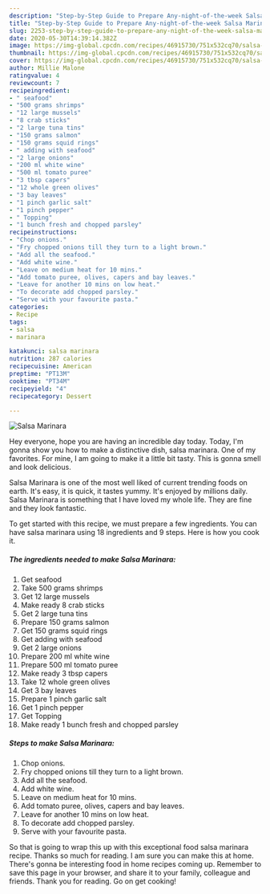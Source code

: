 ```yaml
---
description: "Step-by-Step Guide to Prepare Any-night-of-the-week Salsa Marinara"
title: "Step-by-Step Guide to Prepare Any-night-of-the-week Salsa Marinara"
slug: 2253-step-by-step-guide-to-prepare-any-night-of-the-week-salsa-marinara
date: 2020-05-30T14:39:14.382Z
image: https://img-global.cpcdn.com/recipes/46915730/751x532cq70/salsa-marinara-recipe-main-photo.jpg
thumbnail: https://img-global.cpcdn.com/recipes/46915730/751x532cq70/salsa-marinara-recipe-main-photo.jpg
cover: https://img-global.cpcdn.com/recipes/46915730/751x532cq70/salsa-marinara-recipe-main-photo.jpg
author: Millie Malone
ratingvalue: 4
reviewcount: 7
recipeingredient:
- " seafood"
- "500 grams shrimps"
- "12 large mussels"
- "8 crab sticks"
- "2 large tuna tins"
- "150 grams salmon"
- "150 grams squid rings"
- " adding with seafood"
- "2 large onions"
- "200 ml white wine"
- "500 ml tomato puree"
- "3 tbsp capers"
- "12 whole green olives"
- "3 bay leaves"
- "1 pinch garlic salt"
- "1 pinch pepper"
- " Topping"
- "1 bunch fresh and chopped parsley"
recipeinstructions:
- "Chop onions."
- "Fry chopped onions till they turn to a light brown."
- "Add all the seafood."
- "Add white wine."
- "Leave on medium heat for 10 mins."
- "Add tomato puree, olives, capers and bay leaves."
- "Leave for another 10 mins on low heat."
- "To decorate add chopped parsley."
- "Serve with your favourite pasta."
categories:
- Recipe
tags:
- salsa
- marinara

katakunci: salsa marinara 
nutrition: 287 calories
recipecuisine: American
preptime: "PT13M"
cooktime: "PT34M"
recipeyield: "4"
recipecategory: Dessert

---
```



![Salsa Marinara](https://img-global.cpcdn.com/recipes/46915730/751x532cq70/salsa-marinara-recipe-main-photo.jpg)

Hey everyone, hope you are having an incredible day today. Today, I'm gonna show you how to make a distinctive dish, salsa marinara. One of my favorites. For mine, I am going to make it a little bit tasty. This is gonna smell and look delicious.

Salsa Marinara is one of the most well liked of current trending foods on earth. It's easy, it is quick, it tastes yummy. It's enjoyed by millions daily. Salsa Marinara is something that I have loved my whole life. They are fine and they look fantastic.




To get started with this recipe, we must prepare a few ingredients. You can have salsa marinara using 18 ingredients and 9 steps. Here is how you cook it.

<!--inarticleads1-->

##### The ingredients needed to make Salsa Marinara:

1. Get  seafood
1. Take 500 grams shrimps
1. Get 12 large mussels
1. Make ready 8 crab sticks
1. Get 2 large tuna tins
1. Prepare 150 grams salmon
1. Get 150 grams squid rings
1. Get  adding with seafood
1. Get 2 large onions
1. Prepare 200 ml white wine
1. Prepare 500 ml tomato puree
1. Make ready 3 tbsp capers
1. Take 12 whole green olives
1. Get 3 bay leaves
1. Prepare 1 pinch garlic salt
1. Get 1 pinch pepper
1. Get  Topping
1. Make ready 1 bunch fresh and chopped parsley




<!--inarticleads2-->

##### Steps to make Salsa Marinara:

1. Chop onions.
1. Fry chopped onions till they turn to a light brown.
1. Add all the seafood.
1. Add white wine.
1. Leave on medium heat for 10 mins.
1. Add tomato puree, olives, capers and bay leaves.
1. Leave for another 10 mins on low heat.
1. To decorate add chopped parsley.
1. Serve with your favourite pasta.




So that is going to wrap this up with this exceptional food salsa marinara recipe. Thanks so much for reading. I am sure you can make this at home. There's gonna be interesting food in home recipes coming up. Remember to save this page in your browser, and share it to your family, colleague and friends. Thank you for reading. Go on get cooking!
